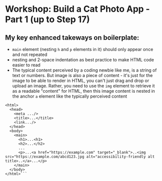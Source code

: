# Workshop: Build a Cat Photo App - Part 1 (up to Step 17)
## **My** key enhanced takeways on boilerplate:
- `main` element (nesting `h` and `p` elements in it) should only appear once and not repeated
- nesting and 2-space indentation as best practice to make HTML code easier to read
- The typical content perceived by a coding newbie like me, is a string of text or numbers. But image is also a piece of content - it's just for the image to be able to render in HTML, you can't just drag and drop or upload an image. Rather, you need to use the `img` element to retrieve it as a readable "content" for HTML, then this image content is nested in the anchor `a` element like the typically perceived content
```<!DOCTYPE html>
<html>
  <head>
    <meta .../>
    <title>...</title>
    <link.../>
  </head>
  <body>
    <main>
      <h1>...<h1>
      <h2>...</h2>
      ...
      <p>...<a href="https://example.com" target="_blank">..<img src="https://example.com/abcd123.jpg alt="accessibility-friendly alt title>..</a>...</p>
    </main>
  </body>
</html>```
